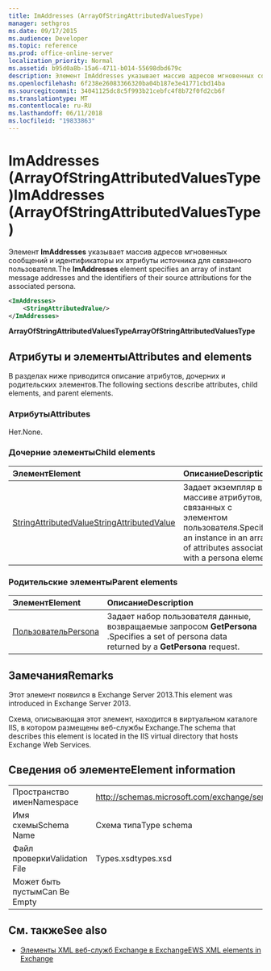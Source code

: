 ```yaml
---
title: ImAddresses (ArrayOfStringAttributedValuesType)
manager: sethgros
ms.date: 09/17/2015
ms.audience: Developer
ms.topic: reference
ms.prod: office-online-server
localization_priority: Normal
ms.assetid: b95d0a8b-15a6-4711-b014-55698dbd679c
description: Элемент ImAddresses указывает массив адресов мгновенных сообщений и идентификаторы их атрибуты источника для связанного пользователя.
ms.openlocfilehash: 6f238e26083366320ba04b187e3e41771cbd14ba
ms.sourcegitcommit: 34041125dc8c5f993b21cebfc4f8b72f0fd2cb6f
ms.translationtype: MT
ms.contentlocale: ru-RU
ms.lasthandoff: 06/11/2018
ms.locfileid: "19833863"
---
```

# <a name="imaddresses-arrayofstringattributedvaluestype"></a><span data-ttu-id="9ee4f-103">ImAddresses (ArrayOfStringAttributedValuesType)</span><span class="sxs-lookup"><span data-stu-id="9ee4f-103">ImAddresses (ArrayOfStringAttributedValuesType)</span></span>

<span data-ttu-id="9ee4f-104">Элемент **ImAddresses** указывает массив адресов мгновенных сообщений и идентификаторы их атрибуты источника для связанного пользователя.</span><span class="sxs-lookup"><span data-stu-id="9ee4f-104">The **ImAddresses** element specifies an array of instant message addresses and the identifiers of their source attributions for the associated persona.</span></span> 
  
```XML
<ImAddresses>
    <StringAttributedValue/>
</ImAddresses>
```

 <span data-ttu-id="9ee4f-105">**ArrayOfStringAttributedValuesType**</span><span class="sxs-lookup"><span data-stu-id="9ee4f-105">**ArrayOfStringAttributedValuesType**</span></span>
## <a name="attributes-and-elements"></a><span data-ttu-id="9ee4f-106">Атрибуты и элементы</span><span class="sxs-lookup"><span data-stu-id="9ee4f-106">Attributes and elements</span></span>

<span data-ttu-id="9ee4f-107">В разделах ниже приводится описание атрибутов, дочерних и родительских элементов.</span><span class="sxs-lookup"><span data-stu-id="9ee4f-107">The following sections describe attributes, child elements, and parent elements.</span></span>
  
### <a name="attributes"></a><span data-ttu-id="9ee4f-108">Атрибуты</span><span class="sxs-lookup"><span data-stu-id="9ee4f-108">Attributes</span></span>

<span data-ttu-id="9ee4f-109">Нет.</span><span class="sxs-lookup"><span data-stu-id="9ee4f-109">None.</span></span>
  
### <a name="child-elements"></a><span data-ttu-id="9ee4f-110">Дочерние элементы</span><span class="sxs-lookup"><span data-stu-id="9ee4f-110">Child elements</span></span>

|<span data-ttu-id="9ee4f-111">**Элемент**</span><span class="sxs-lookup"><span data-stu-id="9ee4f-111">**Element**</span></span>|<span data-ttu-id="9ee4f-112">**Описание**</span><span class="sxs-lookup"><span data-stu-id="9ee4f-112">**Description**</span></span>|
|:-----|:-----|
|[<span data-ttu-id="9ee4f-113">StringAttributedValue</span><span class="sxs-lookup"><span data-stu-id="9ee4f-113">StringAttributedValue</span></span>](stringattributedvalue.md) <br/> |<span data-ttu-id="9ee4f-114">Задает экземпляр в массиве атрибутов, связанных с элементом пользователя.</span><span class="sxs-lookup"><span data-stu-id="9ee4f-114">Specifies an instance in an array of attributes associated with a persona element.</span></span>  <br/> |
   
### <a name="parent-elements"></a><span data-ttu-id="9ee4f-115">Родительские элементы</span><span class="sxs-lookup"><span data-stu-id="9ee4f-115">Parent elements</span></span>

|<span data-ttu-id="9ee4f-116">**Элемент**</span><span class="sxs-lookup"><span data-stu-id="9ee4f-116">**Element**</span></span>|<span data-ttu-id="9ee4f-117">**Описание**</span><span class="sxs-lookup"><span data-stu-id="9ee4f-117">**Description**</span></span>|
|:-----|:-----|
|[<span data-ttu-id="9ee4f-118">Пользователь</span><span class="sxs-lookup"><span data-stu-id="9ee4f-118">Persona</span></span>](persona.md) <br/> |<span data-ttu-id="9ee4f-119">Задает набор пользователя данные, возвращаемые запросом **GetPersona** .</span><span class="sxs-lookup"><span data-stu-id="9ee4f-119">Specifies a set of persona data returned by a **GetPersona** request.</span></span>  <br/> |
   
## <a name="remarks"></a><span data-ttu-id="9ee4f-120">Замечания</span><span class="sxs-lookup"><span data-stu-id="9ee4f-120">Remarks</span></span>

<span data-ttu-id="9ee4f-121">Этот элемент появился в Exchange Server 2013.</span><span class="sxs-lookup"><span data-stu-id="9ee4f-121">This element was introduced in Exchange Server 2013.</span></span>
  
<span data-ttu-id="9ee4f-122">Схема, описывающая этот элемент, находится в виртуальном каталоге IIS, в котором размещены веб-службы Exchange.</span><span class="sxs-lookup"><span data-stu-id="9ee4f-122">The schema that describes this element is located in the IIS virtual directory that hosts Exchange Web Services.</span></span>
  
## <a name="element-information"></a><span data-ttu-id="9ee4f-123">Сведения об элементе</span><span class="sxs-lookup"><span data-stu-id="9ee4f-123">Element information</span></span>

|||
|:-----|:-----|
|<span data-ttu-id="9ee4f-124">Пространство имен</span><span class="sxs-lookup"><span data-stu-id="9ee4f-124">Namespace</span></span>  <br/> |http://schemas.microsoft.com/exchange/services/2006/types  <br/> |
|<span data-ttu-id="9ee4f-125">Имя схемы</span><span class="sxs-lookup"><span data-stu-id="9ee4f-125">Schema Name</span></span>  <br/> |<span data-ttu-id="9ee4f-126">Схема типа</span><span class="sxs-lookup"><span data-stu-id="9ee4f-126">Type schema</span></span>  <br/> |
|<span data-ttu-id="9ee4f-127">Файл проверки</span><span class="sxs-lookup"><span data-stu-id="9ee4f-127">Validation File</span></span>  <br/> |<span data-ttu-id="9ee4f-128">Types.xsd</span><span class="sxs-lookup"><span data-stu-id="9ee4f-128">types.xsd</span></span>  <br/> |
|<span data-ttu-id="9ee4f-129">Может быть пустым</span><span class="sxs-lookup"><span data-stu-id="9ee4f-129">Can Be Empty</span></span>  <br/> ||
   
## <a name="see-also"></a><span data-ttu-id="9ee4f-130">См. также</span><span class="sxs-lookup"><span data-stu-id="9ee4f-130">See also</span></span>



- [<span data-ttu-id="9ee4f-131">Элементы XML веб-служб Exchange в Exchange</span><span class="sxs-lookup"><span data-stu-id="9ee4f-131">EWS XML elements in Exchange</span></span>](ews-xml-elements-in-exchange.md)

